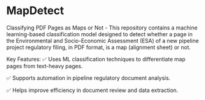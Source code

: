 # MapDetect
Classifying PDF Pages as Maps or Not - This repository contains a machine learning-based classification model designed to detect whether a page in the Environmental and Socio-Economic Assessment (ESA) of a new pipeline project regulatory filing, in PDF format, is a map (alignment sheet) or not.

Key Features:
✅ Uses ML classification techniques to differentiate map pages from text-heavy pages.

✅ Supports automation in pipeline regulatory document analysis.

✅ Helps improve efficiency in document review and data extraction.
